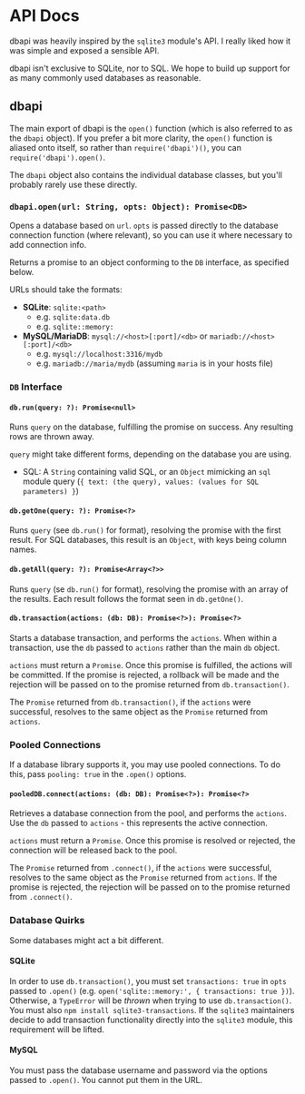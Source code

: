 # API Docs #

dbapi was heavily inspired by the `sqlite3` module's API. I really liked how
it was simple and exposed a sensible API.

dbapi isn't exclusive to SQLite, nor to SQL. We hope to build up support for
as many commonly used databases as reasonable.


## dbapi ##

The main export of dbapi is the `open()` function (which is also referred to
as the `dbapi` object). If you prefer a bit more clarity, the `open()` function
is aliased onto itself, so rather than `require('dbapi')()`, you can
`require('dbapi').open()`.

The `dbapi` object also contains the individual database classes, but you'll
probably rarely use these directly.


### `dbapi.open(url: String, opts: Object): Promise<DB>` ###

Opens a database based on `url`. `opts` is passed directly to the database
connection function (where relevant), so you can use it where necessary to
add connection info.

Returns a promise to an object conforming to the `DB` interface, as specified
below.

URLs should take the formats:

- **SQLite**: `sqlite:<path>`
    - e.g. `sqlite:data.db`
    - e.g. `sqlite::memory:`
- **MySQL/MariaDB**: `mysql://<host>[:port]/<db>` or `mariadb://<host>[:port]/<db>`
    - e.g. `mysql://localhost:3316/mydb`
    - e.g. `mariadb://maria/mydb` (assuming `maria` is in your hosts file)


### `DB` Interface ###

#### `db.run(query: ?): Promise<null>` ####

Runs `query` on the database, fulfilling the promise on success. Any resulting
rows are thrown away.

`query` might take different forms, depending on the database you are using.

- SQL: A `String` containing valid SQL, or an `Object` mimicking an `sql`
    module query (`{ text: (the query), values: (values for SQL parameters) }`)


#### `db.getOne(query: ?): Promise<?>` ####

Runs `query` (see `db.run()` for format), resolving the promise with the first
result. For SQL databases, this result is an `Object`, with keys being column
names.


#### `db.getAll(query: ?): Promise<Array<?>>` ####

Runs `query` (se `db.run()` for format), resolving the promise with an array of
the results. Each result follows the format seen in `db.getOne()`.


#### `db.transaction(actions: (db: DB): Promise<?>): Promise<?>` ####

Starts a database transaction, and performs the `actions`. When within a
transaction, use the `db` passed to `actions` rather than the main `db` object.

`actions` must return a `Promise`. Once this promise is fulfilled, the actions
will be committed. If the promise is rejected, a rollback will be made and the
rejection will be passed on to the promise returned from `db.transaction()`.

The `Promise` returned from `db.transaction()`, if the `actions` were
successful, resolves to the same object as the `Promise` returned from
`actions`.


### Pooled Connections ###

If a database library supports it, you may use pooled connections. To do this,
pass `pooling: true` in the `.open()` options.


#### `pooledDB.connect(actions: (db: DB): Promise<?>): Promise<?>` ####

Retrieves a database connection from the pool, and performs the `actions`. Use
the `db` passed to `actions` - this represents the active connection.

`actions` must return a `Promise`. Once this promise is resolved or rejected,
the connection will be released back to the pool.

The `Promise` returned from `.connect()`, if the `actions` were successful,
resolves to the same object as the `Promise` returned from `actions`. If the
promise is rejected, the rejection will be passed on to the promise returned
from `.connect()`.


### Database Quirks ###

Some databases might act a bit different.


#### SQLite ####

In order to use `db.transaction()`, you must set `transactions: true` in `opts`
passed to `.open()` (e.g. `open('sqlite::memory:', { transactions: true })`).
Otherwise, a `TypeError` will be _thrown_ when trying to use
`db.transaction()`. You must also `npm install sqlite3-transactions`. If the
`sqlite3` maintainers decide to add transaction functionality directly into the
`sqlite3` module, this requirement will be lifted.


#### MySQL ####

You must pass the database username and password via the options passed to
`.open()`. You cannot put them in the URL.
